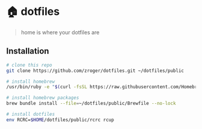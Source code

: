 # :house: dotfiles
> home is where your dotfiles are

## Installation


```sh
# clone this repo
git clone https://github.com/zroger/dotfiles.git ~/dotfiles/public

# install homebrew
/usr/bin/ruby -e "$(curl -fsSL https://raw.githubusercontent.com/Homebrew/install/master/install)"

# install homebrew packages
brew bundle install --file=~/dotfiles/public/Brewfile --no-lock

# install dotfiles
env RCRC=$HOME/dotfiles/public/rcrc rcup
```
